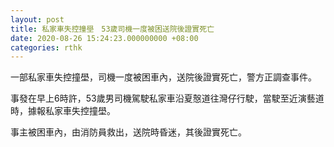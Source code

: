 ```yaml
---
layout: post
title: 私家車失控撞壆　53歲司機一度被困送院後證實死亡
date: 2020-08-26 15:24:23.000000000 +08:00
categories: rthk
---
```


一部私家車失控撞壆，司機一度被困車內，送院後證實死亡，警方正調查事件。

事發在早上6時許，53歲男司機駕駛私家車沿夏慤道往灣仔行駛，當駛至近演藝道時，據報私家車失控撞壆。

事主被困車內，由消防員救出，送院時昏迷，其後證實死亡。
